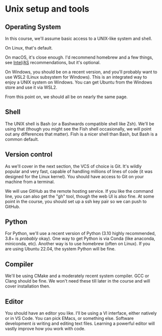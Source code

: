 # Unix setup and tools

## Operating System

In this course, we'll assume basic access to a UNIX-like system and shell.

On Linux, that's default.

On macOS, it's close enough. I'd recommend homebrew and a few things, see
[Intel](https://iscinumpy.dev/post/setup-a-new-mac)/[AS](https://iscinumpy.dev/post/setup-apple-silicon/)
recommendations, but it's optional.

On Windows, you should be on a recent version, and you'll probably want to use
WSL2 (Linux subsystem for Windows). This is an integrated way to enjoy a UNIX
system on Windows. You can get Ubuntu from the Windows store and use it via
WSL2.

From this point on, we should all be on nearly the same page.

## Shell

The UNIX shell is Bash (or a Bashwards compatible shell like Zsh). We'll be
using that (though you might see the Fish shell occasionally, we will
point out any differences that matter). Fish is a nicer shell than Bash, but
Bash is a common default.

## Version control

As we'll cover in the next section, the VCS of choice is
Git. It's wildly popular and very fast, capable of handling millions of lines
of code (it was designed for the Linux kernel). You should have access to Git
on your machine from a terminal.

We will use GitHub as the remote hosting service. If you like the command line,
you can also get the "gh" tool, though the web UI is also fine. At some point
in the course, you should set up a ssh key pair so we can push to GitHub.

## Python

For Python, we'll use a recent version of Python (3.10 highly recommended, 3.8+
is _probably_ okay). One way to get Python is via Conda (like anaconda, miniconda,
etc). Another way is to use homebrew (often on Linux). If you are using Ubuntu
22.04, the system Python will be fine.

## Compiler

We'll be using CMake and a moderately recent system compiler. GCC or Clang
should be fine. We won't need these till later in the course and will cover
installation then.

## Editor

You should have an editor you like. I'll be using a VI interface, either
natively or in VS Code. You can pick EMacs, or something else. Software
development _is_ writing and editing text files. Learning a powerful editor
will vastly improve how you work with code.
